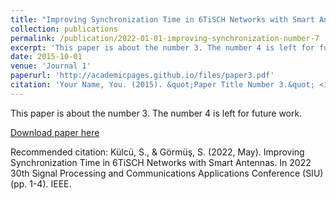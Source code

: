 ```yaml
---
title: "Improving Synchronization Time in 6TiSCH Networks with Smart Antennas"
collection: publications
permalink: /publication/2022-01-01-improving-synchronization-number-7
excerpt: 'This paper is about the number 3. The number 4 is left for future work.'
date: 2015-10-01
venue: 'Journal 1'
paperurl: 'http://academicpages.github.io/files/paper3.pdf'
citation: 'Your Name, You. (2015). &quot;Paper Title Number 3.&quot; <i>Journal 1</i>. 1(3).'
---
```

This paper is about the number 3. The number 4 is left for future work.

[Download paper here](http://academicpages.github.io/files/paper3.pdf)

Recommended citation: Külcü, S., & Görmüş, S. (2022, May). Improving Synchronization Time in 6TiSCH Networks with Smart Antennas. In 2022 30th Signal Processing and Communications Applications Conference (SIU) (pp. 1-4). IEEE.